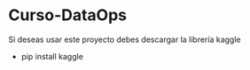 # Curso-DataOps
Si deseas usar este proyecto debes descargar la librería kaggle
- pip install kaggle
